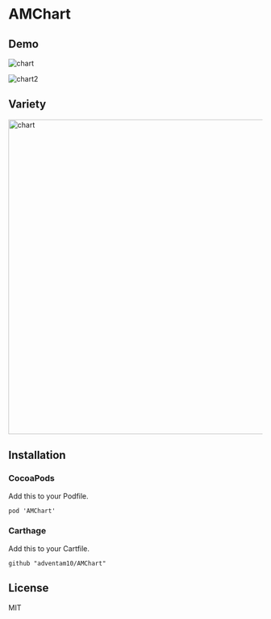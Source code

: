 # AMChart

## Demo

![chart](https://user-images.githubusercontent.com/34936885/34915170-9a4af420-f964-11e7-93ce-662fcae905e2.gif)

![chart2](https://user-images.githubusercontent.com/34936885/34915175-ab7988ce-f964-11e7-90a8-ad07986e8eee.gif)

## Variety

<img width="623" alt="chart" src="https://user-images.githubusercontent.com/34936885/34915180-bb3752fa-f964-11e7-99a4-87706a4a4932.png">

## Installation

### CocoaPods

Add this to your Podfile.
```ogdl
pod 'AMChart'
```

### Carthage

Add this to your Cartfile.

```ogdl
github "adventam10/AMChart"
```

## License

MIT

